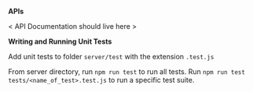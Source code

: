 **APIs**

< API Documentation should live here >


**Writing and Running Unit Tests**

Add unit tests to folder `server/test` with the extension `.test.js`

From server directory, run `npm run test` to run all tests. Run `npm run test tests/<name_of_test>.test.js` to run a specific test suite.